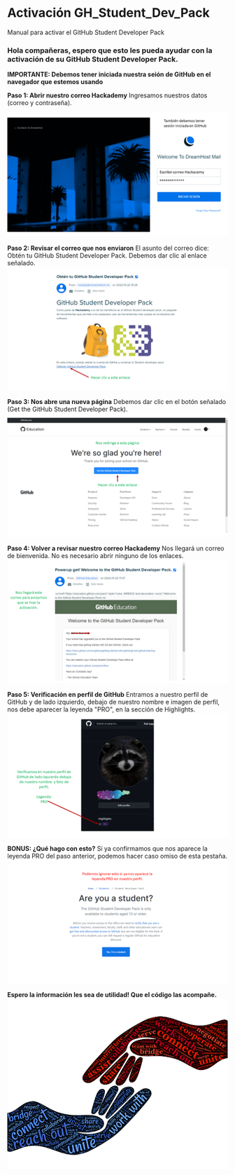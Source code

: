 # Activación GH_Student_Dev_Pack
 Manual para activar el GitHub Student Developer Pack

### Hola compañeras, espero que esto les pueda ayudar con la activación de su GitHub Student Developer Pack.
**IMPORTANTE: Debemos tener iniciada nuestra seión de GitHub en el navegador que estemos usando**

**Paso 1: Abrir nuestro correo Hackademy**
Ingresamos nuestros datos (correo y contraseña).

![correo](Images/1ini.PNG)

**Paso 2: Revisar el correo que nos enviaron**
El asunto del correo dice: Obtén tu GitHub Student Developer Pack. Debemos dar clic al enlace señalado.
![correo](Images/2correo.PNG)

**Paso 3: Nos abre una nueva página**
Debemos dar clic en el botón señalado (Get the GitHub Student Developer Pack).
![correo](Images/3anun.PNG)

**Paso 4: Volver a revisar nuestro correo Hackademy**
Nos llegará un correo de bienvenida. No es necesario abrir ninguno de los enlaces.
![correo](Images/4confir.PNG)

**Paso 5: Verificación en perfil de GitHub**
Entramos a nuestro perfil de GitHub y de lado izquierdo, debajo de nuestro nombre e imagen de perfil, nos debe aparecer la leyenda "PRO", en la sección de Highlights. 
![correo](Images/5veri.PNG)

**BONUS: ¿Qué hago con esto?**
Si ya confirmamos que nos aparece la leyenda PRO del paso anterior, podemos hacer caso omiso de esta pestaña. 
![correo](Images/6ignorar.PNG)

**Espero la información les sea de utilidad! Que el código las acompañe.** 
![correo](Images/7manos.png)

